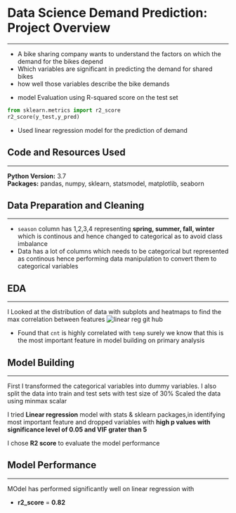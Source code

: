 # Data Science Demand Prediction: Project Overview
---
- A bike sharing company wants to understand the factors on which the demand for the bikes depend
- Which variables are significant in predicting the demand for shared bikes
- how well those variables describe the bike demands
* model Evaluation using R-squared score on the test set
```python
from sklearn.metrics import r2_score
r2_score(y_test,y_pred)
```
* Used linear regression model for the prediction of demand

## Code and Resources Used
---
**Python Version:** 3.7 <br>
**Packages:** pandas, numpy, sklearn, statsmodel, matplotlib, seaborn

## Data Preparation and Cleaning
---
* `season` column has 1,2,3,4 representing **spring, summer, fall, winter** which is continous and hence changed to categorical as to avoid class imbalance
* Data has a lot of columns which needs to be categorical but represented as continous hence performing data manipulation to convert them to categorical variables

## EDA
---
I Looked at the distribution of data with subplots and heatmaps to find the max correlation between features
![linear reg git hub](https://user-images.githubusercontent.com/69252134/130642090-fdb29c03-295e-49f1-a95c-d26fa153974b.png)
* Found that `cnt` is highly correlated with `temp` surely we know that this is the most important feature in model building on primary analysis

## Model Building
---
First I transformed the categorical variables into dummy variables. I also split the data into train and test sets with test size of 30% Scaled the data using minmax scalar

I tried **Linear regression** model with stats  & sklearn packages,in identifying most important feature and dropped variables with **high p values with significance level of 0.05 and VIF grater than 5**

I chose **R2 score** to evaluate the model performance

## Model Performance
---
MOdel has performed significantly well on linear regression with

* **r2_score** = **0.82**



